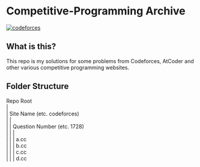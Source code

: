 # Competitive-Programming Archive
[![codeforces](https://img.shields.io/badge/Codeforces-Hetorex-brightgreen?style=for-the-badge&logo=codeforces&logoColor=white)](https://codeforces.com/profile/Hetorex)
## What is this?
This repo is my solutions for some problems from Codeforces, AtCoder and other various competitive programming websites.

## Folder Structure

Repo Root  
|  
| Site Name (etc. codeforces)  
| |  
| | Question Number (etc. 1728)  
| | |  
| | | a.cc  
| | | b.cc  
| | | c.cc  
| | | d.cc  
